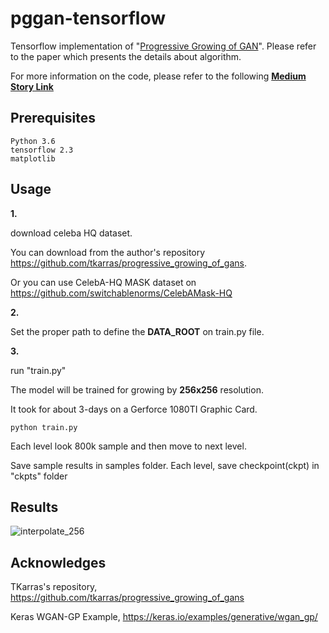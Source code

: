 # pggan-tensorflow
Tensorflow implementation of "[Progressive Growing of GAN](https://arxiv.org/abs/1710.10196)".
Please refer to the paper which presents the details about algorithm. 

For more information on the code, please refer to the following **[Medium Story Link](https://fabulousjeong.medium.com/tensorflow2-0-pggan-progressive-growing-of-gans-for-improved-quality-stability-and-variation-67a474b39356)**


## Prerequisites

    Python 3.6
    tensorflow 2.3
    matplotlib

## Usage

**1.**

download celeba HQ dataset. 

You can download from the author's repository https://github.com/tkarras/progressive_growing_of_gans.

Or you can use CelebA-HQ MASK dataset on https://github.com/switchablenorms/CelebAMask-HQ 


**2.** 

Set the proper path to define the **DATA_ROOT** on train.py file. 


**3.**

run "train.py"

The model will be trained for growing by **256x256** resolution. 

It took for about 3-days on a Gerforce 1080TI Graphic Card. 

`python train.py`

Each level look 800k sample and then move to next level. 

Save sample results in samples folder. Each level, save checkpoint(ckpt) in "ckpts" folder


## Results

![interpolate_256](./figures/celebHQ_interpolate.gif)


## Acknowledges

TKarras's repository, https://github.com/tkarras/progressive_growing_of_gans

Keras WGAN-GP Example, https://keras.io/examples/generative/wgan_gp/ 
